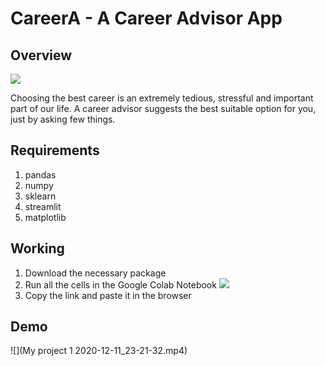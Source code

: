 # CareerA - A Career Advisor App
## Overview
<img src="http://www.abetterinterview.com/wp-content/themes/cstardesign/cache/timthumb.php?src=http://www.abetterinterview.com/wp-content/uploads/2013/04/career-opportunity.jpg&h=200&w=300&zc=1&q=100"></img>

Choosing the best career is an extremely tedious, stressful and important part of our life. A career advisor suggests the best suitable option for you, just by asking few things.
## Requirements
1. pandas
2. numpy
3. sklearn
4. streamlit
5. matplotlib
## Working
1. Download the necessary package
2. Run all the cells in the Google Colab Notebook <a href="https://colab.research.google.com/drive/1t5YyzMXj49so8nBRgn_ZNxOPw2RjKp1N?usp=sharing"><img src="https://colab.research.google.com/assets/colab-badge.svg"></a>
3. Copy the link and paste it in the browser
## Demo
![](My project 1 2020-12-11_23-21-32.mp4)
